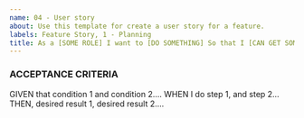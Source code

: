 ```yaml
---
name: 04 - User story
about: Use this template for create a user story for a feature.
labels: Feature Story, 1 - Planning
title: As a [SOME ROLE] I want to [DO SOMETHING] So that I [CAN GET SOME BENEFIT]
---
```


<!--- This states a scenario a user involved. The user stories are critical to lay out exactly who is going to do what, and for what reason(s).
EXAMPLE
As a logged-out user
I want to be able to sign in to a website
So that I can find acess my personal profile
--->

### ACCEPTANCE CRITERIA
<!--- These should not be too detailed (they don’t need to mention specific screens or a complete list of actions to execute the steps). These should read !--->

GIVEN that condition 1 and condition 2….
WHEN I do step 1, and step 2…
THEN, desired result 1, desired result 2….

<!-- EXAMPLE
Scenario: System user signs in with valid credentials
“Given I’m a logged-out system user
and I’m on the Sign-In page
When I fill in the “Username” and “Password” fields with my authentication credentials
and I click the Sign-In button
Then the system signs me in”
--->

<!--- These define a set of actual scenarios a tester could walk through to assert that the feature is complete. These are not detailed test scripts that you find in UAT. They are meant to convey a set of tests that all involved can walk through to understand how the feature will work. --->
